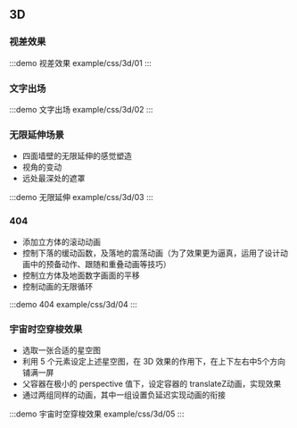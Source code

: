 ## 3D

### 视差效果
<div class="hide-padding">

:::demo 视差效果
example/css/3d/01
:::
</div>

### 文字出场
<div class="hide-padding">

:::demo 文字出场
example/css/3d/02
:::
</div>

### 无限延伸场景
- 四面墙壁的无限延伸的感觉塑造
- 视角的变动
- 远处最深处的遮罩
<div class="hide-padding">

:::demo 无限延伸
example/css/3d/03
:::
</div>

### 404
- 添加立方体的滚动动画
- 控制下落的缓动函数，及落地的震荡动画（为了效果更为逼真，运用了设计动画中的预备动作、跟随和重叠动画等技巧）
- 控制立方体及地面数字画面的平移
- 控制动画的无限循环
<div class="hide-padding">

:::demo 404
example/css/3d/04
:::
</div>

### 宇宙时空穿梭效果
- 选取一张合适的星空图
- 利用 5 个元素设定上述星空图，在 3D 效果的作用下，在上下左右中5个方向铺满一屏
- 父容器在极小的 perspective 值下，设定容器的 translateZ动画，实现效果
- 通过两组同样的动画，其中一组设置负延迟实现动画的衔接
<div class="hide-padding">

:::demo 宇宙时空穿梭效果
example/css/3d/05
:::
</div>